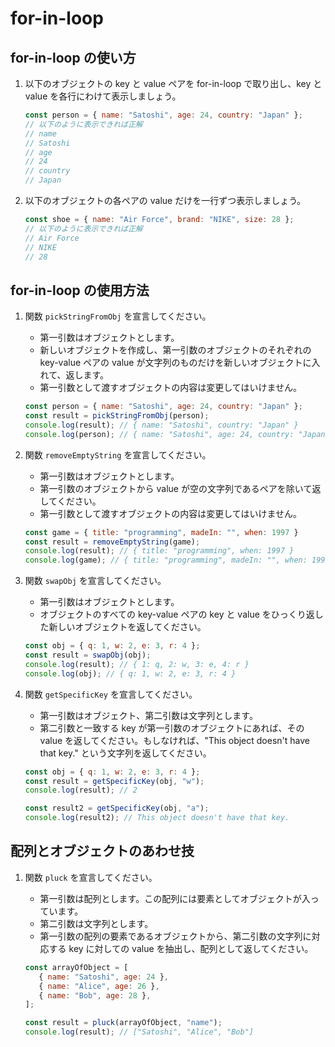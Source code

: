 # for-in-loop

## for-in-loop の使い方

1. 以下のオブジェクトの key と value ペアを for-in-loop で取り出し、key と value を各行にわけて表示しましょう。

   ```js
   const person = { name: "Satoshi", age: 24, country: "Japan" };
   // 以下のように表示できれば正解
   // name
   // Satoshi
   // age
   // 24
   // country
   // Japan
   ```

2. 以下のオブジェクトの各ペアの value だけを一行ずつ表示しましょう。

   ```js
   const shoe = { name: "Air Force", brand: "NIKE", size: 28 };
   // 以下のように表示できれば正解
   // Air Force
   // NIKE
   // 28
   ```

## for-in-loop の使用方法

1. 関数 `pickStringFromObj` を宣言してください。
   - 第一引数はオブジェクトとします。
   - 新しいオブジェクトを作成し、第一引数のオブジェクトのそれぞれの key-value ペアの value が文字列のものだけを新しいオブジェクトに入れて、返します。
   - 第一引数として渡すオブジェクトの内容は変更してはいけません。

   ```js
   const person = { name: "Satoshi", age: 24, country: "Japan" };
   const result = pickStringFromObj(person);
   console.log(result); // { name: "Satoshi", country: "Japan" }
   console.log(person); // { name: "Satoshi", age: 24, country: "Japan" }
   ```

2. 関数 `removeEmptyString` を宣言してください。
   - 第一引数はオブジェクトとします。
   - 第一引数のオブジェクトから value が空の文字列であるペアを除いて返してください。
   - 第一引数として渡すオブジェクトの内容は変更してはいけません。

   ```js
   const game = { title: "programming", madeIn: "", when: 1997 }
   const result = removeEmptyString(game);
   console.log(result); // { title: "programming", when: 1997 }
   console.log(game); // { title: "programming", madeIn: "", when: 1997 }
   ```

3. 関数 `swapObj` を宣言してください。
   - 第一引数はオブジェクトとします。
   - オブジェクトのすべての key-value ペアの key と value をひっくり返した新しいオブジェクトを返してください。

   ```js
   const obj = { q: 1, w: 2, e: 3, r: 4 };
   const result = swapObj(obj);
   console.log(result); // { 1: q, 2: w, 3: e, 4: r }
   console.log(obj); // { q: 1, w: 2, e: 3, r: 4 }
   ```

4. 関数 `getSpecificKey` を宣言してください。
   - 第一引数はオブジェクト、第二引数は文字列とします。
   - 第二引数と一致する key が第一引数のオブジェクトにあれば、その value を返してください。もしなければ、"This object doesn't have that key." という文字列を返してください。

   ```js
   const obj = { q: 1, w: 2, e: 3, r: 4 };
   const result = getSpecificKey(obj, "w");
   console.log(result); // 2

   const result2 = getSpecificKey(obj, "a");
   console.log(result2); // This object doesn't have that key.
   ```

## 配列とオブジェクトのあわせ技

1. 関数 `pluck` を宣言してください。
   - 第一引数は配列とします。この配列には要素としてオブジェクトが入っています。
   - 第二引数は文字列とします。
   - 第一引数の配列の要素であるオブジェクトから、第二引数の文字列に対応する key に対しての value を抽出し、配列として返してください。

   ```js
   const arrayOfObject = [
      { name: "Satoshi", age: 24 },
      { name: "Alice", age: 26 },
      { name: "Bob", age: 28 },
   ];

   const result = pluck(arrayOfObject, "name");
   console.log(result); // ["Satoshi", "Alice", "Bob"]
   ```

